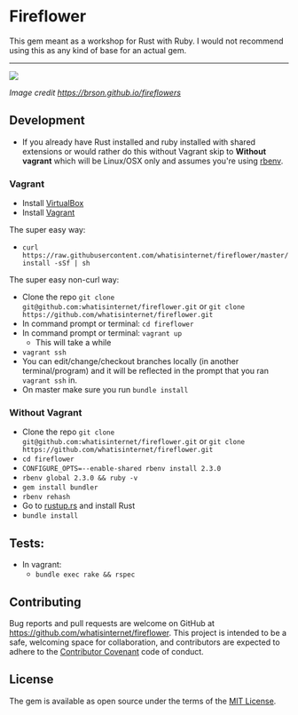 # Fireflower

This gem meant as a workshop for Rust with Ruby. I would not recommend using this as any kind of base for an actual gem.

---

![](https://brson.github.io/fireflowers/rust-fire-mario-equation.png)

*Image credit https://brson.github.io/fireflowers*


## Development

- If you already have Rust installed and ruby installed with shared extensions or would rather do this without Vagrant skip to **Without vagrant** which will be Linux/OSX only and assumes you're using [rbenv](https://github.com/rbenv/rbenv).

### Vagrant
- Install [VirtualBox](https://www.virtualbox.org/wiki/Downloads)
- Install [Vagrant](https://www.vagrantup.com/downloads.html)

The super easy way:
- `curl https://raw.githubusercontent.com/whatisinternet/fireflower/master/install -sSf | sh`

The super easy non-curl way:
- Clone the repo `git clone git@github.com:whatisinternet/fireflower.git` or
  `git clone https://github.com/whatisinternet/fireflower.git`
- In command prompt or terminal: `cd fireflower`
- In command prompt or terminal: `vagrant up`
  - This will take a while
- `vagrant ssh`
- You can edit/change/checkout branches locally (in another terminal/program) and it will be reflected in the
  prompt that you ran `vagrant ssh` in.
- On master make sure you run `bundle install`

### Without Vagrant
- Clone the repo `git clone git@github.com:whatisinternet/fireflower.git` or
  `git clone https://github.com/whatisinternet/fireflower.git`
- `cd fireflower`
- `CONFIGURE_OPTS=--enable-shared rbenv install 2.3.0`
- `rbenv global 2.3.0 && ruby -v`
- `gem install bundler`
- `rbenv rehash`
- Go to [rustup.rs](https://rustup.rs/) and install Rust
- `bundle install`


## Tests:
- In vagrant:
  - `bundle exec rake && rspec`

## Contributing

Bug reports and pull requests are welcome on GitHub at https://github.com/whatisinternet/fireflower. This project is intended to be a safe, welcoming space for collaboration, and contributors are expected to adhere to the [Contributor Covenant](http://contributor-covenant.org) code of conduct.


## License

The gem is available as open source under the terms of the [MIT License](http://opensource.org/licenses/MIT).

